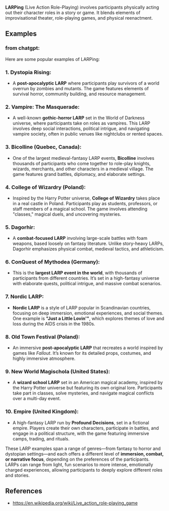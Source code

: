 
**LARPing** (Live Action Role-Playing) involves participants physically acting out their character roles in a story or game. It blends elements of improvisational theater, role-playing games, and physical reenactment.

## Examples

### from chatgpt:

Here are some popular examples of LARPing:

### 1. **Dystopia Rising**:
   - A **post-apocalyptic LARP** where participants play survivors of a world overrun by zombies and mutants. The game features elements of survival horror, community building, and resource management.

### 2. **Vampire: The Masquerade**:
   - A well-known **gothic-horror LARP** set in the World of Darkness universe, where participants take on roles as vampires. This LARP involves deep social interactions, political intrigue, and navigating vampire society, often in public venues like nightclubs or rented spaces.

### 3. **Bicolline** (Quebec, Canada):
   - One of the largest medieval-fantasy LARP events, **Bicolline** involves thousands of participants who come together to role-play knights, wizards, merchants, and other characters in a medieval village. The game features grand battles, diplomacy, and elaborate settings.

### 4. **College of Wizardry** (Poland):
   - Inspired by the Harry Potter universe, **College of Wizardry** takes place in a real castle in Poland. Participants play as students, professors, or staff members of a magical school. The game involves attending "classes," magical duels, and uncovering mysteries.

### 5. **Dagorhir**:
   - A **combat-focused LARP** involving large-scale battles with foam weapons, based loosely on fantasy literature. Unlike story-heavy LARPs, Dagorhir emphasizes physical combat, medieval tactics, and athleticism.

### 6. **ConQuest of Mythodea** (Germany):
   - This is the **largest LARP event in the world**, with thousands of participants from different countries. It’s set in a high-fantasy universe with elaborate quests, political intrigue, and massive combat scenarios.

### 7. **Nordic LARP**:
   - **Nordic LARP** is a style of LARP popular in Scandinavian countries, focusing on deep immersion, emotional experiences, and social themes. One example is **"Just a Little Lovin'"**, which explores themes of love and loss during the AIDS crisis in the 1980s.

### 8. **Old Town Festival** (Poland):
   - An immersive **post-apocalyptic LARP** that recreates a world inspired by games like *Fallout*. It’s known for its detailed props, costumes, and highly immersive atmosphere.

### 9. **New World Magischola** (United States):
   - A **wizard school LARP** set in an American magical academy, inspired by the Harry Potter universe but featuring its own original lore. Participants take part in classes, solve mysteries, and navigate magical conflicts over a multi-day event.

### 10. **Empire** (United Kingdom):
   - A high-fantasy LARP run by **Profound Decisions**, set in a fictional empire. Players create their own characters, participate in battles, and engage in a political structure, with the game featuring immersive camps, trading, and rituals.

These LARP examples span a range of genres—from fantasy to horror and dystopian settings—and each offers a different level of **immersion, combat, or narrative focus**, depending on the preferences of the participants. LARPs can range from light, fun scenarios to more intense, emotionally charged experiences, allowing participants to deeply explore different roles and stories.

## References

- https://en.wikipedia.org/wiki/Live_action_role-playing_game